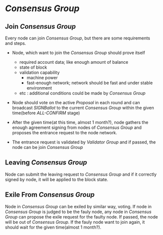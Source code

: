# *Consensus Group*

## Join *Consensus Group*

Every node can join *Consensus Group*, but there are some requirements and steps.

* Node, which want to join the *Consensus Group* should prove itself
    - required account data; like enough amount of balance
    - state of block
    - validation capability
        - machine power
        - fast-enough network; network should be fast and under stable environment
    - etc : additional conditions could be made by *Consensus Group*

* Node should vote on the active *Proposal* in each round and can broadcast *SIGNBallot* to the current *Consensus Group* within the given time(before *ALL-CONFIRM* stage)
* After the given time(at this time, almost 1 month?), node gathers the enough agreement signing from nodes of *Consensus Group* and proposes the entrance request to the node network.
* The entrance request is validated by *Validator Group* and if passed, the node can be join *Consensus Group*

## Leaving *Consensus Group*

Node can submit the leaving request to *Consensus Group* and if it correctly signed by node, it will be applied to the block state.

## Exile From *Consensus Group*

Node in *Consensus Group* can be exiled by similar way, voting. If node in *Consensus Group* is judged to be the fauly node, any node in *Consensus Group* can propose the exile request for the faulty node. If passed, the node will be out of *Consensus Group*. If the fauly node want to join again, it should wait for the given time(almost 1 month?).

